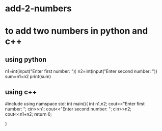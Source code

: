 # add-2-numbers
# to add two numbers in python and c++
## using python
n1=int(input("Enter first number: "))
n2=int(input("Enter second number: "))
sum=n1+n2
print(sum)
## using c++
#include <iostream>
using namspace std;
int main(){
  int n1,n2;
  cout<<"Enter first number: ";
  cin>>n1;
  cout<<"Enter second number: ";
  cin>>n2;
  cout<<n1+n2;
  return 0;
  
}

